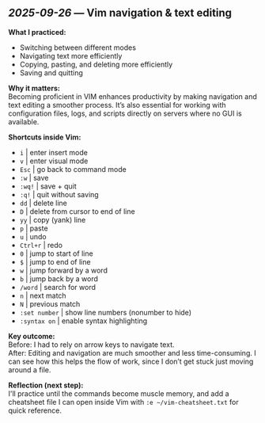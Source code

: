 ## *2025-09-26* — Vim navigation & text editing

**What I practiced:**
- Switching between different modes
- Navigating text more efficiently
- Copying, pasting, and deleting more efficiently
- Saving and quitting

**Why it matters:**   
Becoming proficient in VIM enhances productivity by making navigation and text editing a smoother process. It’s also essential for working with configuration files, logs, and scripts directly on servers where no GUI is available.

**Shortcuts inside Vim:**
- `i` | enter insert mode
- `v` | enter visual mode
- `Esc` | go back to command mode
- `:w` | save
- `:wq!` | save + quit
- `:q!` | quit without saving
- `dd` | delete line
- `D` | delete from cursor to end of line
- `yy` | copy (yank) line
- `p` | paste
- `u` | undo
- `Ctrl+r` | redo
- `0` | jump to start of line
- `$` | jump to end of line
- `w` | jump forward by a word
- `b` | jump back by a word 
- `/word` | search for word
- `n` | next match
- `N` | previous match
- `:set number` | show line numbers (nonumber to hide)
- `:syntax on` | enable syntax highlighting


**Key outcome:**  
Before: I had to rely on arrow keys to navigate text.  
After: Editing and navigation are much smoother and less time-consuming. I can see how this helps the flow of work, since I don’t get stuck just moving around a file.  

**Reflection (next step):**  
I'll practice until the commands become muscle memory, and add a cheatsheet file I can open inside Vim with `:e ~/vim-cheatsheet.txt` for quick reference.
